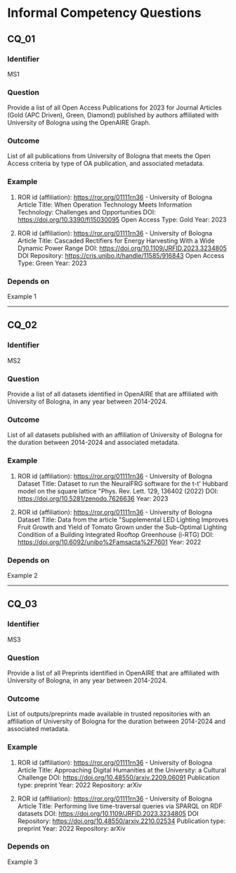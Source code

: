 # Informal Competency Questions

## CQ_01

### Identifier
MS1

### Question
Provide a list of all Open Access Publications for 2023 for Journal Articles (Gold (APC Driven), Green, Diamond) published by authors affiliated with University of Bologna using the OpenAIRE Graph.

### Outcome
List of all publications from University of Bologna that meets the Open Access criteria by type of OA publication, and associated metadata.

### Example

1) ROR id (affiliation): https://ror.org/01111rn36 - University of Bologna 
Article Title: When Operation Technology Meets Information Technology: Challenges and Opportunities 
DOI: https://doi.org/10.3390/fi15030095
Open Access Type: Gold
Year: 2023

2) ROR id (affiliation): https://ror.org/01111rn36 - University of Bologna 
Article Title: Cascaded Rectifiers for Energy Harvesting With a Wide Dynamic Power Range
DOI: https://doi.org/10.1109/JRFID.2023.3234805
DOI Repository: https://cris.unibo.it/handle/11585/916843
Open Access Type: Green
Year: 2023

### Depends on
Example 1

---

## CQ_02

### Identifier
MS2

### Question
Provide a list of all datasets identified in OpenAIRE that are affiliated with University of Bologna, in any year between 2014-2024.

### Outcome
List of all datasets published with an affiliation of University of Bologna for the duration between 2014-2024 and associated metadata.

### Example

1) ROR id (affiliation): https://ror.org/01111rn36 - University of Bologna 
Dataset Title: Dataset to run the NeuralFRG software for the t-t' Hubbard model on the square lattice "Phys. Rev. Lett. 129, 136402 (2022)
DOI: https://doi.org/10.5281/zenodo.7626636
Year: 2023

2) ROR id (affiliation): https://ror.org/01111rn36 - University of Bologna 
Dataset Title: Data from the article "Supplemental LED Lighting Improves Fruit Growth and Yield of Tomato Grown under the Sub-Optimal Lighting Condition of a Building Integrated Rooftop Greenhouse (i-RTG)
DOI: https://doi.org/10.6092/unibo%2Famsacta%2F7601
Year: 2022

### Depends on
Example 2

---

## CQ_03

### Identifier
MS3

### Question
Provide a list of all Preprints identified in OpenAIRE that are affiliated with University of Bologna, in any year between 2014-2024.

### Outcome
List of outputs/preprints made available in trusted repositories with an affiliation of University of Bologna for the duration between 2014-2024 and associated metadata.

### Example

1) ROR id (affiliation): https://ror.org/01111rn36 - University of Bologna 
Article Title: Approaching Digital Humanities at the University: a Cultural Challenge 
DOI: https://doi.org/10.48550/arxiv.2209.06091
Publication type: preprint
Year: 2022
Repository: arXiv

2) ROR id (affiliation): https://ror.org/01111rn36 - University of Bologna 
Article Title: Performing live time-traversal queries via SPARQL on RDF datasets
DOI: https://doi.org/10.1109/JRFID.2023.3234805
DOI Repository: https://doi.org/10.48550/arxiv.2210.02534
Publication type: preprint
Year: 2022
Repository: arXiv

### Depends on
Example 3